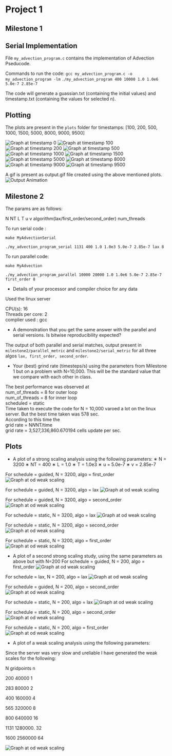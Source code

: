 # Project 1

## Milestone 1

## Serial Implementation

File `my_advection_program.c` contains the implementation of Advection Pseducode.

Commands to run the code:
`gcc my_advection_program.c -o my_advection_program -lm`
`./my_advection_program 400 10000 1.0 1.0e6 5.0e-7 2.85e-7`

The code will generate a guassian.txt (containing the initial values) and timestamp.txt (containing the values for selected n).

## Plotting

The plots are present in the `plots` folder for timestamps:
[100, 200, 500, 1000, 1500, 5000, 8000, 9000, 9500]

![Graph at timestamp 0](./scripts/plots/image0.png)
![Graph at timestamp 100](./scripts/plots/image1.png)
![Graph at timestamp 200](./scripts/plots/image2.png)
![Graph at timestamp 500](./scripts/plots/image3.png)
![Graph at timestamp 1000](./scripts/plots/image4.png)
![Graph at timestamp 1500](./scripts/plots/image5.png)
![Graph at timestamp 5000](./scripts/plots/image6.png)
![Graph at timestamp 8000](./scripts/plots/image7.png)
![Graph at timestamp 9000](./scripts/plots/image8.png)
![Graph at timestamp 9500](./scripts/plots/image9.png)

A gif is present as output.gif file created using the above mentioned plots.
![Output Animation](output.gif)


## Milestone 2

The params are as follows:

N NT L T u v algorithm(lax/first_order/second_order) num_threads

To run serial code :

`make MyAdvectionSerial`

`./my_advection_program_serial 1131 400 1.0 1.0e3 5.0e-7 2.85e-7 lax 8`

To run parallel code:

`make MyAdvection`

`./my_advection_program_parallel 10000 20000 1.0 1.0e6 5.0e-7 2.85e-7 first_order 8`

- Details of your processor and compiler choice for any data

Used the linux server <br />

CPU(s): 16 <br />
Threads per core: 2 <br />
complier used : gcc <br />

- A demonstration that you get the same answer with the parallel and serial versions. Is bitwise
reproducibility expected?<br />

The output of both parallel and serial matches, output present in `milestone2/parallel_metric` and `milestone2/serial_metric`
for all three algos `lax, first_order, second_order`.
- Your (best) grind rate (timesteps/s) using the parameters from Milestone 1 but on a problem with
N=10,000. This will be the standard value that we compare with each other in class.<br />

The best performance was observed at <br />
num_of_threads = 8 for outer loop <br />
num_of_threads = 8 for inner loop <br />
scheduled = static <br />
Time taken to execute the code for N = 10,000 varoed a lot on the linux server. But the best time taken was 578 sec.<br />
According to this time the <br />
grid rate = N*N*NT/time <br />
grid rate = 3,527,336,860.670194 cells update per sec.<br />

## Plots

- A plot of a strong scaling analysis using the following parameters:
∗ N = 3200
∗ NT = 400
∗ L = 1.0
∗ T = 1.0e3
∗ u = 5.0e-7
∗ v = 2.85e-7

For schedule = guided, N = 3200, algo = first_order
![Graph at od weak scaling](./milestone2/images/3200N_first_order_guided.png)

For schedule = guided, N = 3200, algo = lax
![Graph at od weak scaling](./milestone2/images/3200N_lax_guided.png)

For schedule = guided, N = 3200, algo = second_order
![Graph at od weak scaling](./milestone2/images/3200N_second_order_guided.png)

For schedule = static, N = 3200, algo = lax
![Graph at od weak scaling](./milestone2/images/3200N_lax_static.png)


For schedule = static, N = 3200, algo = second_order
![Graph at od weak scaling](./milestone2/images/3200N_second_order_static.png)

For schedule = static, N = 3200, algo = first_order
![Graph at od weak scaling](./milestone2/images/3200N_first_order_static.png)


- A plot of a second strong scaling study, using the same parameters as above but with N=200
For schedule = guided, N = 200, algo = first_order
![Graph at od weak scaling](./milestone2/images/3200N_first_order_guided.png)

For schedule = lax, N = 200, algo = lax
![Graph at od weak scaling](./milestone2/images/200N_lax_guided.png)

For schedule = guided, N = 200, algo = second_order
![Graph at od weak scaling](./milestone2/images/200N_second_order_guided.png)

For schedule = static, N = 200, algo = lax
![Graph at od weak scaling](./milestone2/images/200N_lax_static.png)


For schedule = static, N = 200, algo = second_order
![Graph at od weak scaling](./milestone2/images/200N_second_order_static.png)

For schedule = static, N = 200, algo = first_order
![Graph at od weak scaling](./milestone2/images/200N_first_order_static.png)


- A plot of a weak scaling analysis using the following parameters:

Since the server was very slow and ureliable I have generated the weak scales for the following:

N        gridpoints      n

200       40000          1

283       80000          2

400       160000         4

565       320000         8

800       640000         16

1131      1280000.       32

1600      2560000        64

![Graph at od weak scaling](./milestone2/images/weak_scale.png)



